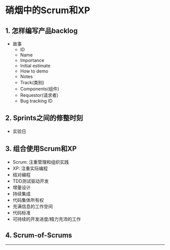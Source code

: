 # 硝烟中的Scrum和XP

## 1. 怎样编写产品backlog

- 故事
	- ID
	- Name
	- Importance
	- Initial estimate
	- How to demo
	- Notes
	- Track(类别)
	- Components(组件)
	- Requestor(请求者)
	- Bug tracking ID

## 2. Sprints之间的修整时刻

- 实验日

## 3. 组合使用Scrum和XP

- Scrum: 注重管理和组织实践
- XP: 注重实际编程
- 结对编程
- TDD测试驱动开发
- 增量设计
- 持续集成
- 代码集体所有权
- 充满信息的工作空间
- 代码标准
- 可持续的开发进度/精力充沛的工作

## 4. Scrum-of-Scrums
---
